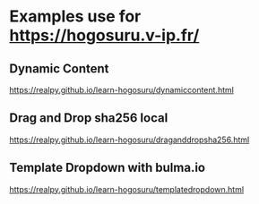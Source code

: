 # Examples use for https://hogosuru.v-ip.fr/


## Dynamic Content

https://realpy.github.io/learn-hogosuru/dynamiccontent.html



## Drag and Drop sha256 local 

https://realpy.github.io/learn-hogosuru/draganddropsha256.html


## Template Dropdown with bulma.io

https://realpy.github.io/learn-hogosuru/templatedropdown.html
